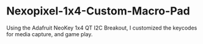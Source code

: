 # Nexopixel-1x4-Custom-Macro-Pad
Using the Adafruit NeoKey 1x4 QT I2C Breakout, I customized the keycodes for media capture, and game play.
